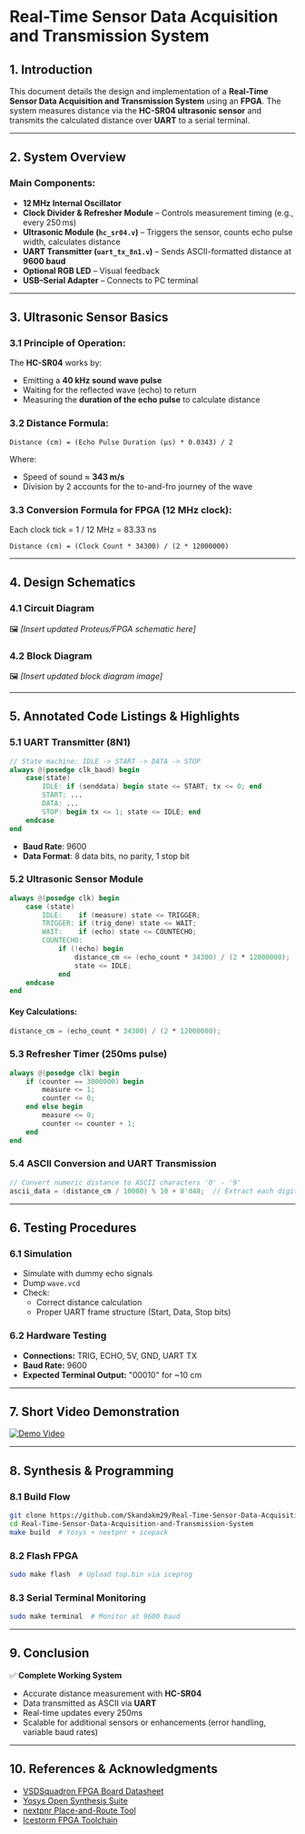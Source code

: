 
# Real-Time Sensor Data Acquisition and Transmission System

## 1. Introduction

This document details the design and implementation of a **Real-Time Sensor Data Acquisition and Transmission System** using an **FPGA**. The system measures distance via the **HC-SR04 ultrasonic sensor** and transmits the calculated distance over **UART** to a serial terminal.

---

## 2. System Overview

### Main Components:
- **12 MHz Internal Oscillator**
- **Clock Divider & Refresher Module** – Controls measurement timing (e.g., every 250 ms)
- **Ultrasonic Module (`hc_sr04.v`)** – Triggers the sensor, counts echo pulse width, calculates distance
- **UART Transmitter (`uart_tx_8n1.v`)** – Sends ASCII-formatted distance at **9600 baud**
- **Optional RGB LED** – Visual feedback
- **USB–Serial Adapter** – Connects to PC terminal

---

## 3. Ultrasonic Sensor Basics

### 3.1 Principle of Operation:
The **HC-SR04** works by:
- Emitting a **40 kHz sound wave pulse**
- Waiting for the reflected wave (echo) to return
- Measuring the **duration of the echo pulse** to calculate distance

### 3.2 Distance Formula:
```
Distance (cm) = (Echo Pulse Duration (μs) * 0.0343) / 2
```
Where:
- Speed of sound ≈ **343 m/s**
- Division by 2 accounts for the to-and-fro journey of the wave

### 3.3 Conversion Formula for FPGA (12 MHz clock):
Each clock tick = 1 / 12 MHz = 83.33 ns
```
Distance (cm) = (Clock Count * 34300) / (2 * 12000000)
```

---

## 4. Design Schematics

### 4.1 Circuit Diagram
🖼️ *[Insert updated Proteus/FPGA schematic here]*

### 4.2 Block Diagram
🖼️ *[Insert updated block diagram image]*

---

## 5. Annotated Code Listings & Highlights

### 5.1 UART Transmitter (8N1)
```verilog
// State machine: IDLE -> START -> DATA -> STOP
always @(posedge clk_baud) begin
    case(state)
        IDLE: if (senddata) begin state <= START; tx <= 0; end
        START: ...
        DATA: ...
        STOP: begin tx <= 1; state <= IDLE; end
    endcase
end
```
- **Baud Rate**: 9600
- **Data Format**: 8 data bits, no parity, 1 stop bit

### 5.2 Ultrasonic Sensor Module
```verilog
always @(posedge clk) begin
    case (state)
        IDLE:    if (measure) state <= TRIGGER;
        TRIGGER: if (trig_done) state <= WAIT;
        WAIT:    if (echo) state <= COUNTECHO;
        COUNTECHO:
            if (!echo) begin
                distance_cm <= (echo_count * 34300) / (2 * 12000000);
                state <= IDLE;
            end
    endcase
end
```
#### Key Calculations:
```verilog
distance_cm = (echo_count * 34300) / (2 * 12000000);
```

### 5.3 Refresher Timer (250ms pulse)
```verilog
always @(posedge clk) begin
    if (counter == 3000000) begin
        measure <= 1;
        counter <= 0;
    end else begin
        measure <= 0;
        counter <= counter + 1;
    end
end
```

### 5.4 ASCII Conversion and UART Transmission
```verilog
// Convert numeric distance to ASCII characters '0' - '9'
ascii_data = (distance_cm / 10000) % 10 + 8'd48;  // Extract each digit and add ASCII offset
```

---

## 6. Testing Procedures

### 6.1 Simulation
- Simulate with dummy echo signals
- Dump `wave.vcd`
- Check:
  - Correct distance calculation
  - Proper UART frame structure (Start, Data, Stop bits)

### 6.2 Hardware Testing
- **Connections:** TRIG, ECHO, 5V, GND, UART TX
- **Baud Rate:** 9600
- **Expected Terminal Output:** "00010" for ~10 cm

---

## 7. Short Video Demonstration
[![Demo Video](path/to/thumbnail.png)](https://github.com/user-attachments/assets/51817db1-c7d6-4cea-a7fe-6f03eacc206a)

---

## 8. Synthesis & Programming

### 8.1 Build Flow
```bash
git clone https://github.com/Skandakm29/Real-Time-Sensor-Data-Acquisition-and-Transmission-System.git
cd Real-Time-Sensor-Data-Acquisition-and-Transmission-System
make build  # Yosys + nextpnr + icepack
```

### 8.2 Flash FPGA
```bash
sudo make flash  # Upload top.bin via iceprog
```

### 8.3 Serial Terminal Monitoring
```bash
sudo make terminal  # Monitor at 9600 baud
```

---

## 9. Conclusion

✅ **Complete Working System**
- Accurate distance measurement with **HC-SR04**
- Data transmitted as ASCII via **UART**
- Real-time updates every 250ms
- Scalable for additional sensors or enhancements (error handling, variable baud rates)

---

## 10. References & Acknowledgments
- [VSDSquadron FPGA Board Datasheet](https://www.vlsisystemdesign.com/vsdsquadronfm/)
- [Yosys Open Synthesis Suite](https://yosyshq.net/yosys/)
- [nextpnr Place-and-Route Tool](https://github.com/YosysHQ/nextpnr)
- [Icestorm FPGA Toolchain](https://github.com/YosysHQ/icestorm)
